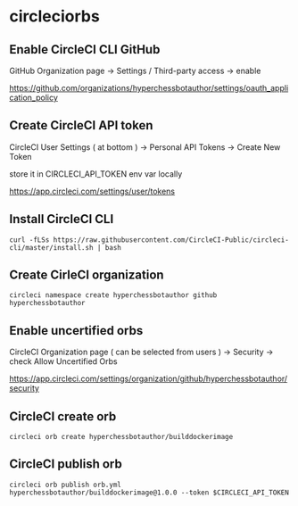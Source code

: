 # circleciorbs

## Enable CircleCI CLI GitHub

GitHub Organization page -> Settings / Third-party access -> enable

https://github.com/organizations/hyperchessbotauthor/settings/oauth_application_policy

## Create CircleCI API token

CircleCI User Settings ( at bottom ) -> Personal API Tokens -> Create New Token

store it in CIRCLECI_API_TOKEN env var locally

https://app.circleci.com/settings/user/tokens

## Install CircleCI CLI

```
curl -fLSs https://raw.githubusercontent.com/CircleCI-Public/circleci-cli/master/install.sh | bash
```

## Create CirleCI organization

```
circleci namespace create hyperchessbotauthor github hyperchessbotauthor
```

## Enable uncertified orbs

CircleCI Organization page ( can be selected from users ) -> Security -> check Allow Uncertified Orbs

https://app.circleci.com/settings/organization/github/hyperchessbotauthor/security

## CircleCI create orb

```
circleci orb create hyperchessbotauthor/builddockerimage
```

## CircleCI publish orb

```
circleci orb publish orb.yml hyperchessbotauthor/builddockerimage@1.0.0 --token $CIRCLECI_API_TOKEN
```
